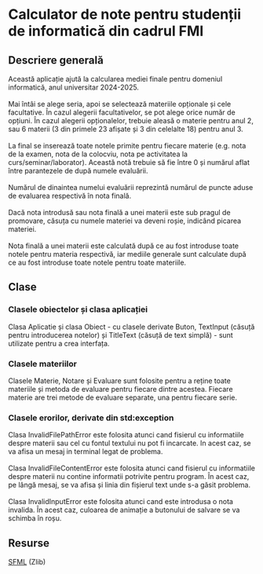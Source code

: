 # Calculator de note pentru studenții de informatică din cadrul FMI

## Descriere generală
Această aplicație ajută la calcularea mediei finale pentru domeniul informatică, anul universitar 2024-2025.<br><br>
Mai întâi se alege seria, apoi se selectează materiile opționale și cele facultative. În cazul alegerii facultativelor, se pot alege orice număr de opțiuni. În cazul alegerii opționalelor, trebuie aleasă o materie pentru anul 2, sau 6 materii (3 din primele 23 afișate și 3 din celelalte 18) pentru anul 3.<br><br>
La final se inserează toate notele primite pentru fiecare materie (e.g. nota de la examen, nota de la colocviu, nota pe activitatea la curs/seminar/laborator). Această notă trebuie să fie între 0 și numărul aflat între parantezele de după numele evaluării.<br><br>
Numărul de dinaintea numelui evaluării reprezintă numărul de puncte aduse de evaluarea respectivă în nota finală.<br><br>
Dacă nota introdusă sau nota finală a unei materii este sub pragul de promovare, căsuța cu numele materiei va deveni roșie, indicând picarea materiei.<br><br>
Nota finală a unei materii este calculată după ce au fost introduse toate notele pentru materia respectivă, iar mediile generale sunt calculate după ce au fost introduse toate notele pentru toate materiile.

## Clase
### Clasele obiectelor și clasa aplicației
Clasa Aplicatie și clasa Obiect - cu clasele derivate Buton, TextInput (căsuță pentru introducerea notelor) și TitleText (căsuță de text simplă) - sunt utilizate pentru a crea interfața.
### Clasele materiilor
Clasele Materie, Notare și Evaluare sunt folosite pentru a reține toate materiile și metoda de evaluare pentru fiecare dintre acestea. Fiecare materie are trei metode de evaluare separate, una pentru fiecare serie.
### Clasele erorilor, derivate din std:exception
Clasa InvalidFilePathError este folosita atunci cand fisierul cu informatiile despre materii sau cel cu fontul textului nu pot fi incarcate. In acest caz, se va afisa un mesaj in terminal legat de problema.<br><br>
Clasa InvalidFileContentError este folosita atunci cand fisierul cu informatiile despre materii nu contine informatii potrivite pentru program. În acest caz, pe lângă mesaj, se va afisa și linia din fișierul text unde s-a găsit problema.<br><br>
Clasa InvalidInputError este folosita atunci cand este introdusa o nota invalida. În acest caz, culoarea de animație a butonului de salvare se va schimba în roșu.

## Resurse
[SFML](https://github.com/SFML/SFML/tree/3.0.1) (Zlib)
